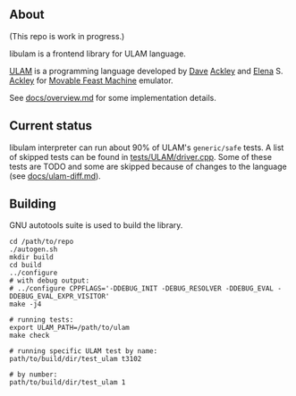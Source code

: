 ## About
(This repo is work in progress.)

libulam is a frontend library for ULAM language.

[ULAM](https://github.com/elenasa/ULAM/) is a programming language developed by [Dave](https://www.cs.unm.edu/~ackley/) [Ackley](https://github.com/daveackley/) and [Elena](https://esa.ackleyshack.com/) S. [Ackley](https://github.com/elenasa) for [Movable Feast Machine](https://github.com/DaveAckley/MFM) emulator.

See [docs/overview.md](docs/overview.md) for some implementation details.

## Current status

libulam interpreter can run about 90% of ULAM's `generic/safe` tests. A list of skipped tests can be found in [tests/ULAM/driver.cpp](tests/ULAM/driver.cpp#L15). Some of these tests are TODO and some are skipped because of changes to the language (see [docs/ulam-diff.md](docs/ulam-diff.md)).

## Building
GNU autotools suite is used to build the library.
```
cd /path/to/repo
./autogen.sh
mkdir build
cd build
../configure
# with debug output:
# ../configure CPPFLAGS='-DDEBUG_INIT -DEBUG_RESOLVER -DDEBUG_EVAL -DDEBUG_EVAL_EXPR_VISITOR'
make -j4

# running tests:
export ULAM_PATH=/path/to/ulam
make check

# running specific ULAM test by name:
path/to/build/dir/test_ulam t3102

# by number:
path/to/build/dir/test_ulam 1
```
